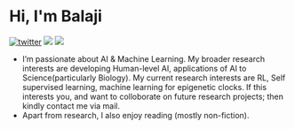 <h1 align="Left">Hi, I'm Balaji</h1>

[![twitter](https://img.shields.io/badge/Twitter-1DA1F2?style=for-the-badge&logo=twitter&logoColor=white)](https://twitter.com/BalajiAI)  [<img src="https://img.shields.io/badge/linkedin-%230077B5.svg?&style=for-the-badge&logo=linkedin&logoColor=white" />](https://www.linkedin.com/in/balaji-ai)  [<img src="https://img.shields.io/badge/medium-%2312100E.svg?&style=for-the-badge&logo=medium&logoColor=white" />](https://balajiai.medium.com) 
- I’m passionate about AI & Machine Learning. My broader research interests are developing Human-level AI, applications of AI to Science(particularly Biology). My current research interests are RL, Self supervised learning, machine learning for epigenetic clocks. If this interests you, and want to colloborate on future research projects; then kindly contact me via mail.
- Apart from research, I also enjoy reading (mostly non-fiction).
